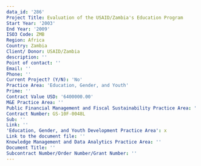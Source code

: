 ```yaml
---
data_id: '286'
Project Title: Evaluation of the USAID/Zambia's Education Program
Start Year: '2003'
End Year: '2009'
ISO3 Code: ZMB
Region: Africa
Country: Zambia
Client/ Donor: USAID/Zambia
description: ''
Point of contact: ''
Email: ''
Phone: ''
Current Project? (Y/N): 'No'
Practice Area: 'Education, Gender, and Youth'
Prime: ''
Contract Value USD: '6400000.00'
M&E Practice Area: ''
Public Financial Management and Fiscal Sustainability Practice Area: ''
Contract Number: GS-10F-0048L
Sub: ''
Link: ''
'Education, Gender, and Youth Development Practice Area': x
Link to the document file: ''
Knowledge Management and Data Analytics Practice Area: ''
Document Title: ''
Subcontract Number/Order Number/Grant Number: ''
---
```

